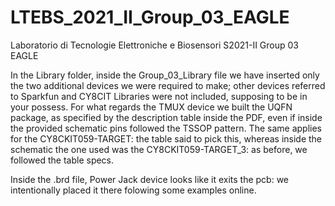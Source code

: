 # LTEBS_2021_II_Group_03_EAGLE
Laboratorio di Tecnologie Elettroniche e Biosensori S2021-II Group 03 EAGLE

In the Library folder, inside the Group_03_Library file we have inserted only the two additional devices we were required to make; other devices referred to Sparkfun and CY8CIT
Libraries were not included, supposing to be in your possess. 
For what regards the TMUX device we built the UQFN package, as specified by the description table inside the PDF, even if inside the provided schematic pins followed the 
TSSOP pattern. The same applies for the CY8CKIT059-TARGET: the table said to pick this, whereas inside the schematic the one used was the CY8CKIT059-TARGET_3: as before, we 
followed the table specs.

Inside the .brd file, Power Jack device looks like it exits the pcb: we intentionally placed it there folowing some examples online. 
